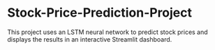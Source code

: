 # Stock-Price-Prediction-Project
This project uses an LSTM neural network to predict stock prices and displays the results in an interactive Streamlit dashboard.
